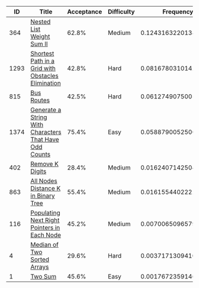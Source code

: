 |ID|Title|Acceptance|Difficulty|Frequency|
|----|-----|----|---|---|
|364|[Nested List Weight Sum II]( https://leetcode.com/problems/nested-list-weight-sum-ii)|62.8%|Medium|0.12431632201386382|
|1293|[Shortest Path in a Grid with Obstacles Elimination]( https://leetcode.com/problems/shortest-path-in-a-grid-with-obstacles-elimination)|42.8%|Hard|0.08167803101426718|
|815|[Bus Routes]( https://leetcode.com/problems/bus-routes)|42.5%|Hard|0.06127490750055161|
|1374|[Generate a String With Characters That Have Odd Counts]( https://leetcode.com/problems/generate-a-string-with-characters-that-have-odd-counts)|75.4%|Easy|0.05887900525002278|
|402|[Remove K Digits]( https://leetcode.com/problems/remove-k-digits)|28.4%|Medium|0.016240714250426138|
|863|[All Nodes Distance K in Binary Tree]( https://leetcode.com/problems/all-nodes-distance-k-in-binary-tree)|55.4%|Medium|0.0161554402222852|
|116|[Populating Next Right Pointers in Each Node]( https://leetcode.com/problems/populating-next-right-pointers-in-each-node)|45.2%|Medium|0.007006509657930414|
|4|[Median of Two Sorted Arrays]( https://leetcode.com/problems/median-of-two-sorted-arrays)|29.6%|Hard|0.00371713094107092|
|1|[Two Sum]( https://leetcode.com/problems/two-sum)|45.6%|Easy|0.001767235914611495|
